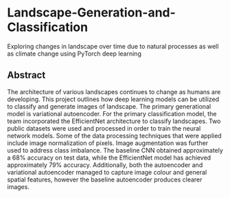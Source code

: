 # Landscape-Generation-and-Classification
Exploring changes in landscape over time due to natural processes as well as climate change using PyTorch deep learning

## Abstract 
The architecture of various landscapes continues to change as humans are developing. This project outlines how deep learning models can be utilized to classify and generate images of landscape. The primary generational model is variational autoencoder. For the primary classification model, the team incorporated the EfficientNet architecture to classify landscapes. Two public datasets were used and processed in order to train the neural network models. Some of the data processing techniques that were applied include image normalization of pixels. Image augmentation was further used to address class imbalance. The baseline CNN obtained approximately a 68\% accuracy on test data, while the EfficientNet model has achieved approximately 79\% accuracy. Additionally, both the autoencoder and variational autoencoder managed to capture image colour and general spatial features, however the baseline autoencoder produces clearer images.
